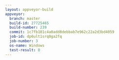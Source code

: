 ```yaml
---
layout: appveyor-build
appveyor:
  branch: master
  build-id: 27725465
  build-number: 239
  commit: 1c7fb101c4a0add8debbab7e962c22a2d3bd4059
  job-id: dp6ult1srq0ga2fq
  job-number: 3
  os-name: Windows
  test-result: 0
---
```

